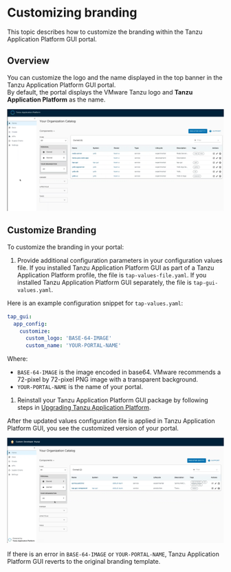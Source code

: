 # Customizing branding

This topic describes how to customize the branding within the Tanzu Application Platform GUI portal.


## <a id="overview"></a> Overview

You can customize the logo and the name displayed in the top banner in the
Tanzu Application Platform GUI portal.  
By default, the portal displays the VMware Tanzu logo and **Tanzu Application Platform** as the name.

![Screenshot displaying the default VMware Tanzu branding within the Tanzu Application Platform GUI portal](images/standard-branding.png)


## <a id="customizing"></a> Customize Branding

To customize the branding in your portal:

1. Provide additional configuration parameters in your configuration values file.
If you installed Tanzu Application Platform GUI as part of a Tanzu Application Platform profile,
the file is `tap-values-file.yaml`.
If you installed Tanzu Application Platform GUI separately, the file is `tap-gui-values.yaml`.

Here is an example configuration snippet for `tap-values.yaml`:
<!-- tap-gui-values example needed as well? -->

```yaml
tap_gui:
  app_config:
    customize:
      custom_logo: 'BASE-64-IMAGE'
      custom_name: 'YOUR-PORTAL-NAME'
```

Where:

- `BASE-64-IMAGE` is the image encoded in base64. VMware recommends a 72-pixel by 72-pixel PNG image with a transparent background.
- `YOUR-PORTAL-NAME` is the name of your portal.
<!-- Example, please -->

1. Reinstall your Tanzu Application Platform GUI package by following steps in
[Upgrading Tanzu Application Platform](../upgrading.html).

After the updated values configuration file is applied in Tanzu Application Platform GUI,
you see the customized version of your portal.

![Screenshot displaying the custom branding within the Tanzu Application Platform GUI portal](images/customized-branding.png)

If there is an error in `BASE-64-IMAGE` or `YOUR-PORTAL-NAME`, Tanzu Application Platform GUI
reverts to the original branding template.
